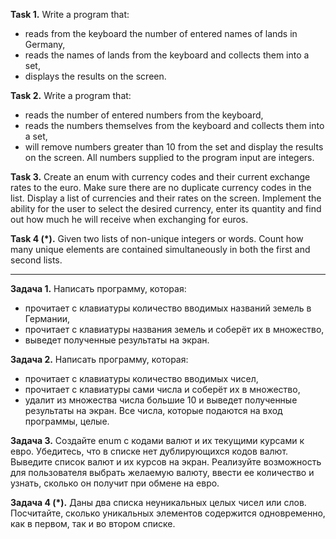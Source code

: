 **Task 1.**
Write a program that:
- reads from the keyboard the number of entered names of lands in Germany,
- reads the names of lands from the keyboard and collects them into a set,
- displays the results on the screen.

**Task 2.**
Write a program that:
- reads the number of entered numbers from the keyboard,
- reads the numbers themselves from the keyboard and collects them into a set,
- will remove numbers greater than 10 from the set and display the results on the screen.
  All numbers supplied to the program input are integers.

**Task 3.**
Create an enum with currency codes and their current exchange rates to the euro.
Make sure there are no duplicate currency codes in the list.
Display a list of currencies and their rates on the screen.
Implement the ability for the user to select the desired currency, enter its quantity and find out
how much he will receive when exchanging for euros.

**Task 4 (*).**
Given two lists of non-unique integers or words.
Count how many unique elements are contained simultaneously in both the first and second lists.

___________________________________________________

**Задача 1.**
Написать программу, которая:
- прочитает с клавиатуры количество вводимых названий земель в Германии,
- прочитает с клавиатуры названия земель и соберёт их в множество,
- выведет полученные результаты на экран.

**Задача 2.**
Написать программу, которая:
- прочитает с клавиатуры количество вводимых чисел,
- прочитает с клавиатуры сами числа и соберёт их в множество,
- удалит из множества числа большие 10 и выведет полученные результаты на экран.
Все числа, которые подаются на вход программы, целые.

**Задача 3.**
Создайте enum с кодами валют и их текущими курсами к евро.
Убедитесь, что в списке нет дублирующихся кодов валют.
Выведите список валют и их курсов на экран.
Реализуйте возможность для пользователя выбрать желаемую валюту, ввести ее количество и узнать, 
сколько он получит при обмене на евро.

**Задача 4 (*).**
Даны два списка неуникальных целых чисел или слов.
Посчитайте, сколько уникальных элементов содержится одновременно, как в первом, так и во втором списке.


